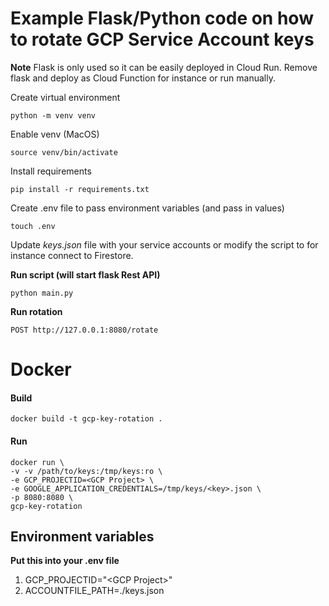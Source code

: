 # Example Flask/Python code on how to rotate GCP Service Account keys
**Note**
Flask is only used so it can be easily deployed in Cloud Run. Remove flask and deploy as Cloud Function for instance or run manually.

Create virtual environment
```
python -m venv venv
```

Enable venv (MacOS)
```
source venv/bin/activate
```

Install requirements
```
pip install -r requirements.txt
```

Create .env file to pass environment variables (and pass in values)
```
touch .env
```
Update *keys.json* file with your service accounts or modify the script to for instance connect to Firestore.

**Run script (will start flask Rest API)**
```
python main.py
```
**Run rotation**
```
POST http://127.0.0.1:8080/rotate
```

# Docker
#### Build
```
docker build -t gcp-key-rotation .
```
#### Run
```
docker run \
-v -v /path/to/keys:/tmp/keys:ro \
-e GCP_PROJECTID=<GCP Project> \
-e GOOGLE_APPLICATION_CREDENTIALS=/tmp/keys/<key>.json \
-p 8080:8080 \
gcp-key-rotation
```

## Environment variables
**Put this into your .env file**
1. GCP_PROJECTID="\<GCP Project\>"
2. ACCOUNTFILE_PATH=./keys.json

